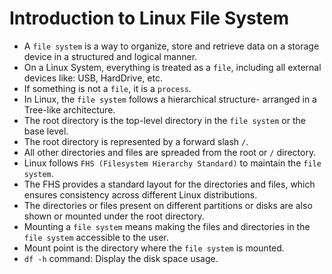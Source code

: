 # Introduction to Linux File System

- A `file system` is a way to organize, store and retrieve data on a storage device in a structured and logical manner.
- On a Linux System, everything is treated as a `file`, including all external devices like: USB, HardDrive, etc.
- If something is not a `file`, it is a `process`.
- In Linux, the `file system` follows a hierarchical structure- arranged in a Tree-like architecture.
- The root directory is the top-level directory in the `file system` or the base level.
- The root directory is represented by a forward slash `/`.
- All other directories and files are spreaded from the root or `/` directory.
- Linux follows `FHS (Filesystem Hierarchy Standard)` to maintain the `file system`.
- The FHS provides a standard layout for the directories and files, which ensures consistency across different Linux distributions.
- The directories or files present on different partitions or disks are also shown or mounted under the root directory.
- Mounting a `file system` means making the files and directories in the `file system` accessible to the user.
- Mount point is the directory where the `file system` is mounted.
- `df -h` command: Display the disk space usage.
